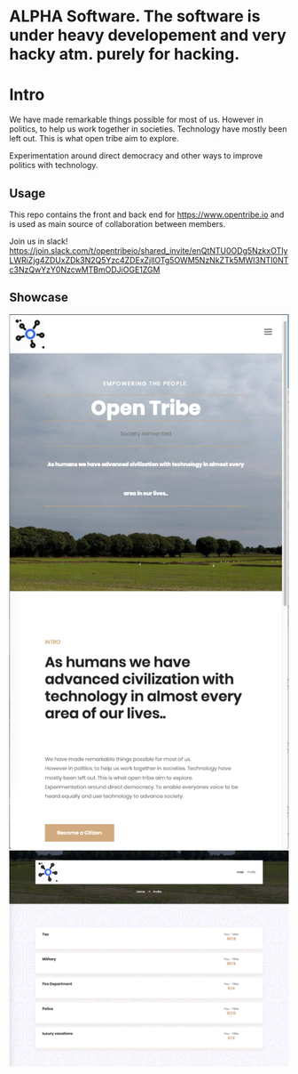 # ALPHA Software. The software is under heavy developement and very hacky atm. purely for hacking.

# Intro

We have made remarkable things possible for most of us.
However in politics, to help us work together in societies. Technology have mostly been left out. This is what open tribe aim to explore.

Experimentation around direct democracy and other ways to improve politics with technology.


## Usage

This repo contains the front and back end for https://www.opentribe.io and is used as main source of collaboration between members.

Join us in slack!
https://join.slack.com/t/opentribeio/shared_invite/enQtNTU0ODg5NzkxOTIyLWRiZjg4ZDUxZDk3N2Q5Yzc4ZDExZjllOTg5OWM5NzNkZTk5MWI3NTI0NTc3NzQwYzY0NzcwMTBmODJiOGE1ZGM

## Showcase


![alt text](assets/index.png "index")
![alt text](assets/profile.png "profile")
